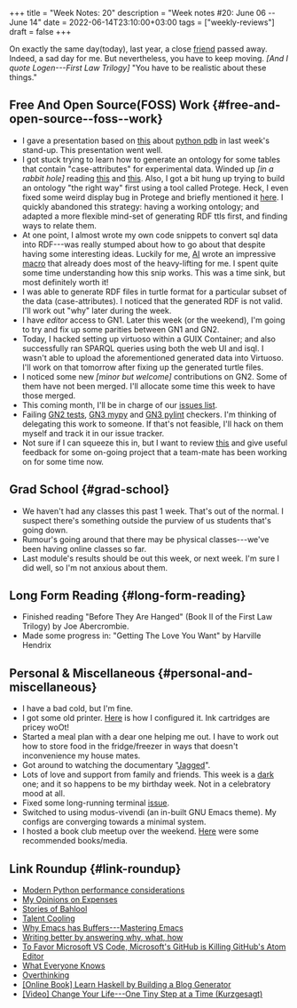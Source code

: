 +++
title = "Week Notes: 20"
description = "Week notes #20: June 06 -- June 14"
date = 2022-06-14T23:10:00+03:00
tags = ["weekly-reviews"]
draft = false
+++

On exactly the same day(today), last year, a close
[friend](https://obituarykenya.co.ke/daniel-omondi-amenya/) passed away. Indeed, a sad day for me. But
nevertheless, you have to keep moving. _[And I
quote Logen---First Law Trilogy]_ "You have to be
realistic about these things."


## Free And Open Source(FOSS) Work {#free-and-open-source--foss--work}

-   I gave a presentation based on [this](https://issues.genenetwork.org/topics/using-pdb-to-troubleshoot.html) about [python pdb](https://docs.python.org/3/library/pdb.html) in
    last week's stand-up. This presentation went
    well.
-   I got stuck trying to learn how to generate an
    ontology for some tables that contain
    "case-attributes" for experimental data. Winded
    up _[in a rabbit hole]_ reading [this](https://medium.com/analytics-vidhya/ontologies-in-detail-2916f9226133) and
    [this](https://medium.com/analytics-vidhya/prot%C3%A9g%C3%A9-d533f024087b). Also, I got a bit hung up trying to build
    an ontology "the right way" first using a tool
    called Protege. Heck, I even fixed some weird
    display bug in Protege and briefly mentioned it
    [here](https://www.bonfacemunyoki.com/post/2022-06-07-fixing-display-bug-in-protege/). I quickly abandoned this strategy: having
    a working ontology; and adapted a more flexible
    mind-set of generating RDF ttls first, and
    finding ways to relate them.
-   At one point, I almost wrote my own code
    snippets to convert sql data into RDF---was
    really stumped about how to go about that
    despite having some interesting ideas. Luckily
    for me, [AI](https://www.systemreboot.net/) wrote an impressive [macro](http://git.genenetwork.org/arunisaac/dump-genenetwork-database/src/commit/de3ad2c960a36d671c23602f03d60f4422881d6a/dump.scm#L257-L357) that
    already does most of the heavy-lifting for me. I
    spent quite some time understanding how this
    snip works. This was a time sink, but most
    definitely worth it!
-   I was able to generate RDF files in turtle format
    for a particular subset of the data
    (case-attributes). I noticed that the generated
    RDF is not valid. I'll work out "why" later
    during the week.
-   I have _editor_ access to GN1. Later this week (or
    the weekend), I'm going to try and fix up some
    parities between GN1 and GN2.
-   Today, I hacked setting up virtuoso within a
    GUIX Container; and also successfully ran SPARQL
    queries using both the web UI and isql. I wasn't
    able to upload the aforementioned generated data
    into Virtuoso. I'll work on that tomorrow after
    fixing up the generated turtle files.
-   I noticed some new _[minor but welcome]_
    contributions on GN2. Some of them have not been
    merged. I'll allocate some time this week to
    have those merged.
-   This coming month, I'll be in charge of our
    [issues list](https://issues.genenetwork.org/).
-   Failing [GN2 tests](https://ci.genenetwork.org/jobs/genenetwork2), [GN3 mypy](https://ci.genenetwork.org/jobs/genenetwork3-mypy) and [GN3 pylint](https://ci.genenetwork.org/jobs/genenetwork3-pylint)
    checkers. I'm thinking of delegating this work
    to someone. If that's not feasible, I'll hack on
    them myself and track it in our issue tracker.
-   Not sure if I can squeeze this in, but I want to
    review [this](https://github.com/Alexanderlacuna/correlation_rust/tree/main/src) and give useful feedback for some
    on-going project that a team-mate has been
    working on for some time now.


## Grad School {#grad-school}

-   We haven't had any classes this past 1
    week. That's out of the normal. I suspect
    there's something outside the purview of us
    students that's going down.
-   Rumour's going around that there may be physical
    classes---we've been having online classes so
    far.
-   Last module's results should be out this week,
    or next week. I'm sure I did well, so I'm not
    anxious about them.


## Long Form Reading {#long-form-reading}

-   Finished reading "Before They Are Hanged" (Book
    II of the First Law Trilogy) by Joe Abercrombie.
-   Made some progress in: "Getting The Love You
    Want" by Harville Hendrix


## Personal &amp; Miscellaneous {#personal-and-miscellaneous}

-   I have a bad cold, but I'm fine.
-   I got some old printer. [Here](https://www.bonfacemunyoki.com/post/2022-06-13-setting-up-a-hp-printer-in-linux/) is how I configured
    it. Ink cartridges are pricey woOt!
-   Started a meal plan with a dear one helping me
    out. I have to work out how to store food in the
    fridge/freezer in ways that doesn't
    inconvenience my house mates.
-   Got around to watching the documentary "[Jagged](https://en.wikipedia.org/wiki/Jagged_(film))".
-   Lots of love and support from family and
    friends. This week is a [dark](https://obituarykenya.co.ke/daniel-omondi-amenya/) one; and it so
    happens to be my birthday week. Not in a
    celebratory mood at all.
-   Fixed some long-running terminal [issue](https://www.bonfacemunyoki.com/post/2022-06-08-generating-per-user-locales/).
-   Switched to using modus-vivendi (an in-built GNU
    Emacs theme). My configs are converging towards
    a minimal system.
-   I hosted a book club meetup over the
    weekend. [Here](https://upbookclub.com/t/recommended-books-media-from-last-weeks-hangout/115) were some recommended books/media.


## Link Roundup {#link-roundup}

-   [Modern Python performance considerations](https://lwn.net/Articles/893686/)
-   [My Opinions on Expenses](https://jnduli.co.ke/my_opinions_on_expenses.html)
-   [Stories of Bahlool](https://www.al-islam.org/stories-bahlool)
-   [Talent Cooling](https://nirantk.com/writing/talentcooling.html)
-   [Why Emacs has Buffers---Mastering Emacs](https://www.masteringemacs.org/article/why-emacs-has-buffers)
-   [Writing better by answering why, what, how](https://hn.svelte.dev/item/31711071)
-   [To Favor Microsoft VS Code, Microsoft's GitHub is Killing GitHub's Atom Editor](https://news.itsfoss.com/atom-being-discontinued/)
-   [What Everyone Knows](https://kk.org/thetechnium/what-everyone-knows/)
-   [Overthinking](https://kerkour.com/overthinking)
-   [[Online Book] Learn Haskell by Building a Blog Generator](https://lhbg-book.link/)
-   [[Video] Change Your Life---One Tiny Step at a Time (Kurzgesagt)](https://www.youtube.com/watch?v=75d_29QWELk)
